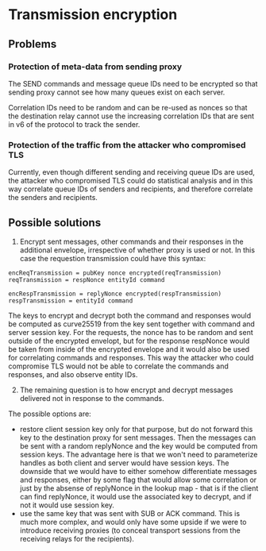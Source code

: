 # Transmission encryption

## Problems

### Protection of meta-data from sending proxy

The SEND commands and message queue IDs need to be encrypted so that sending proxy cannot see how many queues exist on each server.

Correlation IDs need to be random and can be re-used as nonces so that the destination relay cannot use the increasing correlation IDs that are sent in v6 of the protocol to track the sender.

###  Protection of the traffic from the attacker who compromised TLS

Currently, even though different sending and receiving queue IDs are used, the attacker who compromised TLS could do statistical analysis and in this way correlate queue IDs of senders and recipients, and therefore correlate the senders and recipients.

## Possible solutions

1. Encrypt sent messages, other commands and their responses in the additional envelope, irrespective of whether proxy is used or not. In this case the requestion transmission could have this syntax:

```abnf
encReqTransmission = pubKey nonce encrypted(reqTransmission)
reqTransmission = respNonce entityId command

encRespTransmission = replyNonce encrypted(respTransmission)
respTransmission = entityId command
```

The keys to encrypt and decrypt both the command and responses would be computed as curve25519 from the key sent together with command and server session key. For the requests, the nonce has to be random and sent outside of the encrypted envelopt, but for the response respNonce would be taken from inside of the encrypted envelope and it would also be used for correlating commands and responses. This way the attacker who could compromise TLS would not be able to correlate the commands and responses, and also observe entity IDs.

2. The remaining question is to how encrypt and decrypt messages delivered not in response to the commands.

The possible options are:
- restore client session key only for that purpose, but do not forward this key to the destination proxy for sent messages. Then the messages can be sent with a random replyNonce and the key would be computed from session keys. The advantage here is that we won't need to parameterize handles as both client and server would have session keys. The downside that we would have to either somehow differentiate messages and responses, either by some flag that would allow some correlation or just by the absense of replyNonce in the lookup map - that is if the client can find replyNonce, it would use the associated key to decrypt, and if not it would use session key.
- use the same key that was sent with SUB or ACK command. This is much more complex, and would only have some upside if we were to introduce receiving proxies (to conceal transport sessions from the receiving relays for the recipients).
